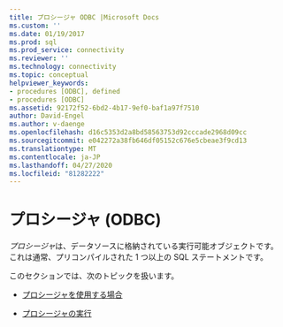 ```yaml
---
title: プロシージャ ODBC |Microsoft Docs
ms.custom: ''
ms.date: 01/19/2017
ms.prod: sql
ms.prod_service: connectivity
ms.reviewer: ''
ms.technology: connectivity
ms.topic: conceptual
helpviewer_keywords:
- procedures [ODBC], defined
- procedures [ODBC]
ms.assetid: 92172f52-6bd2-4b17-9ef0-baf1a97f7510
author: David-Engel
ms.author: v-daenge
ms.openlocfilehash: d16c5353d2a8bd58563753d92cccade2968d09cc
ms.sourcegitcommit: e042272a38fb646df05152c676e5cbeae3f9cd13
ms.translationtype: MT
ms.contentlocale: ja-JP
ms.lasthandoff: 04/27/2020
ms.locfileid: "81282222"
---
```

# <a name="procedures-odbc"></a>プロシージャ (ODBC)
*プロシージャ*は、データソースに格納されている実行可能オブジェクトです。 これは通常、プリコンパイルされた 1 つ以上の SQL ステートメントです。  
  
 このセクションでは、次のトピックを扱います。  
  
-   [プロシージャを使用する場合](../../../odbc/reference/develop-app/when-to-use-procedures.md)  
  
-   [プロシージャの実行](../../../odbc/reference/develop-app/executing-procedures.md)
